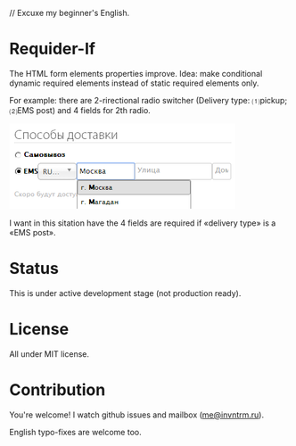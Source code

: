 // Excuxe my beginner's English.

# Requider-If

The HTML form elements properties improve.
Idea: make conditional dynamic required elements instead of static required elements only.

For example: there are 2-rirectional radio switcher (Delivery type: ⑴pickup; ⑵EMS post) and 4 fields for 2th radio.

![Form example](/required-if-example.png)

I want in this sitation have the 4 fields are required if «delivery type» is a «EMS post».

# Status

This is under active development stage (not production ready).

# License

All under MIT license.

# Contribution

You're welcome!
I watch github issues and mailbox (me@invntrm.ru).

English typo-fixes are welcome too.
